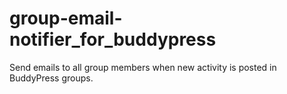 # group-email-notifier_for_buddypress
Send emails to all group members when new activity is posted in BuddyPress groups.
